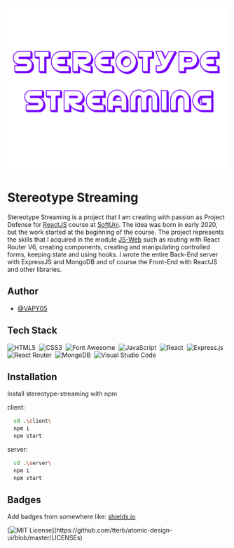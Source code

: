 ![Logo](https://github.com/VAPY05/Steretype-Streaming/blob/main/assets/logo-front-end.png)

# Stereotype Streaming

Stereotype Streaming is a project that I am creating with passion as Project Defense for [ReactJS](https://softuni.bg/trainings/3727/reactjs-june-2022) course at [SoftUni](https://softuni.bg/). The idea was born in early 2020, but the work started at the beginning of the course. The project represents the skills that I acquired in the module [JS-Web](https://softuni.bg/modules/122/js-web/1307) such as routing with React Router V6, creating components, creating and manipulating controlled forms, keeping state and using hooks. I wrote the entire Back-End server with ExpressJS and MongoDB and of course the Front-End with ReactJS and other libraries.


## Author

- [@VAPY05](https://github.com/VAPY05)


## Tech Stack

![HTML5](https://img.shields.io/badge/html5-%23E34F26.svg?style=for-the-flat&logo=html5&logoColor=white)&nbsp;
![CSS3](https://img.shields.io/badge/css3-%231572B6.svg?style=for-the-flat&logo=css3&logoColor=white)&nbsp;
![Font Awesome](https://img.shields.io/badge/Font%20Awesome-528DD7?style=for-the-flat&logo=fontawesome&logoColor=white)&nbsp;
![JavaScript](https://img.shields.io/badge/Javascript-a57f1c.svg?&style=flat&logo=javascript&logoColor=%23F7DF1E)&nbsp;
![React](https://img.shields.io/badge/react-%2320232a.svg?style=for-the-flat&logo=react&logoColor=%2361DAFB)&nbsp;
![Express.js](https://img.shields.io/badge/express.js-%23404d59.svg?style=for-the-flat&logo=express&logoColor=%2361DAFB)&nbsp;
![React Router](https://img.shields.io/badge/React_Router-CA4245?style=for-the-flat&logo=react-router&logoColor=white)&nbsp;
![MongoDB](https://img.shields.io/badge/MongoDB-%234ea94b.svg?style=for-the-flat&logo=mongodb&logoColor=white)&nbsp;
![Visual Studio Code](https://img.shields.io/badge/Visual%20Studio%20Code-0078d7.svg?style=for-the-flat&logo=visual-studio-code&logoColor=white)
## Installation

Install stereotype-streaming with npm

client:
```bash
  cd .\client\
  npm i
  npm start
```
server: 
```bash
  cd .\server\
  npm i
  npm start
```
    
## Badges

Add badges from somewhere like: [shields.io](https://shields.io/)

[![MIT License](https://img.shields.io/apm/l/atomic-design-ui.svg?)](https://github.com/tterb/atomic-design-ui/blob/master/LICENSEs)

